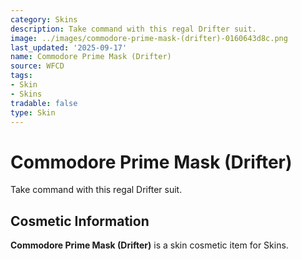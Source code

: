 ```yaml
---
category: Skins
description: Take command with this regal Drifter suit.
image: ../images/commodore-prime-mask-(drifter)-0160643d8c.png
last_updated: '2025-09-17'
name: Commodore Prime Mask (Drifter)
source: WFCD
tags:
- Skin
- Skins
tradable: false
type: Skin
---
```


# Commodore Prime Mask (Drifter)

Take command with this regal Drifter suit.

## Cosmetic Information

**Commodore Prime Mask (Drifter)** is a skin cosmetic item for Skins.

